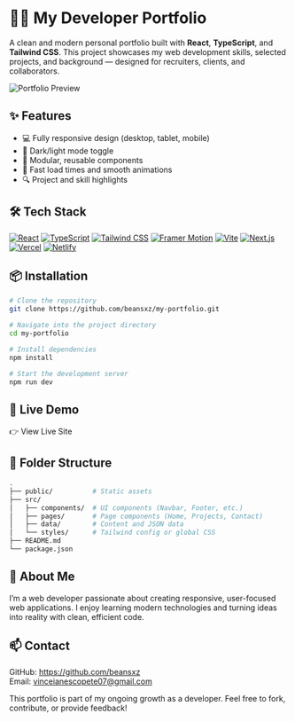 # 🧑‍💻 My Developer Portfolio

A clean and modern personal portfolio built with **React**, **TypeScript**, and **Tailwind CSS**. This project showcases my web development skills, selected projects, and background — designed for recruiters, clients, and collaborators.

![Portfolio Preview](./preview.png) <!-- Optional: Add a screenshot of your site -->

## ✨ Features

- 💻 Fully responsive design (desktop, tablet, mobile)
- 🌙 Dark/light mode toggle
- 🧩 Modular, reusable components
- 🚀 Fast load times and smooth animations
- 🔍 Project and skill highlights

## 🛠️ Tech Stack

[![React](https://img.shields.io/badge/React-20232A?style=for-the-badge&logo=react&logoColor=61DAFB)](https://reactjs.org/)
[![TypeScript](https://img.shields.io/badge/TypeScript-3178C6?style=for-the-badge&logo=typescript&logoColor=fff)](https://www.typescriptlang.org/)
[![Tailwind CSS](https://img.shields.io/badge/Tailwind_CSS-38B2AC?style=for-the-badge&logo=tailwind-css&logoColor=fff)](https://tailwindcss.com/)
[![Framer Motion](https://img.shields.io/badge/Framer_Motion-0055FF?style=for-the-badge&logo=framer&logoColor=fff)](https://www.framer.com/motion/)
[![Vite](https://img.shields.io/badge/Vite-646CFF?style=for-the-badge&logo=vite&logoColor=fff)](https://vitejs.dev/)
[![Next.js](https://img.shields.io/badge/Next.js-000?style=for-the-badge&logo=next.js&logoColor=fff)](https://nextjs.org/)
[![Vercel](https://img.shields.io/badge/Vercel-000?style=for-the-badge&logo=vercel&logoColor=fff)](https://vercel.com/)
[![Netlify](https://img.shields.io/badge/Netlify-00C7B7?style=for-the-badge&logo=netlify&logoColor=fff)](https://netlify.com/)

## 📦 Installation

```bash
# Clone the repository
git clone https://github.com/beansxz/my-portfolio.git

# Navigate into the project directory
cd my-portfolio

# Install dependencies
npm install

# Start the development server
npm run dev
```

## 🔗 Live Demo
👉 View Live Site

## 📁 Folder Structure

```bash
.
├── public/          # Static assets
├── src/
│   ├── components/  # UI components (Navbar, Footer, etc.)
│   ├── pages/       # Page components (Home, Projects, Contact)
│   ├── data/        # Content and JSON data
│   └── styles/      # Tailwind config or global CSS
├── README.md
└── package.json
```

## 🙋 About Me
I’m a web developer passionate about creating responsive, user-focused web applications. I enjoy learning modern technologies and turning ideas into reality with clean, efficient code.

## 📫 Contact
GitHub: https://github.com/beansxz<br>
Email: vinceianescopete07@gmail.com

This portfolio is part of my ongoing growth as a developer. Feel free to fork, contribute, or provide feedback!